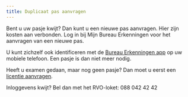 ```yaml
---
title: Duplicaat pas aanvragen
---
```

Bent u uw pasje kwijt? Dan kunt u een nieuwe pas aanvragen. Hier zijn kosten aan verbonden. Log in bij Mijn Bureau Erkenningen voor het aanvragen van een nieuwe pas. 

U kunt zichzelf ook identificeren met de [Bureau Erkenningen app](/wat-wij-doen/bureau-erkenningen/be-app/) op uw mobiele telefoon. Een pasje is dan niet meer nodig.

Heeft u examen gedaan, maar nog geen pasje? Dan moet u eerst een [licentie aanvragen](/licenties/licentie-aanvragen).

Inloggevens kwijt? Bel dan met het RVO-loket: 088 042 42 42

<link-container>
<link-button link='{"name": "Bureau Erkenningen app","url": "/wat-wij-doen/bureau-erkenningen/bureau-erkenningen-app"}'></link-button>
<link-button link='{"name": "Licentie aanvragen","url": "/licenties/licentie-aanvragen"}'></link-button>
</link-container>
